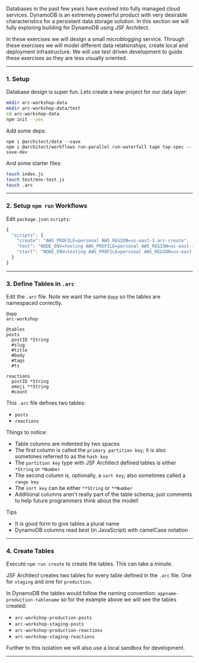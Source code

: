 Databases in the past few years have evolved into fully managed cloud services. DynamoDB is an extremely powerful product with very desirable characteristics for a persistent data storage solution. In this section we will fully exploring building for DynamoDB using JSF Architect.

In these exercises we will design a small microblogging service. Through these exercises we will model different data relationships, create local and deployment infrastructure. We will use test driven development to guide these exercises as they are less visually oriented.

---
### 1. Setup

Database design is super fun. Lets create a new project for our data layer:

```bash
mkdir arc-workshop-data
mkdir arc-workshop-data/test
cd arc-workshop-data
npm init --yes
```

Add some deps:

```
npm i @architect/data --save
npm i @architect/workflows run-parallel run-waterfall tape tap-spec --save-dev
```

And some starter files:

```bash
touch index.js
touch test/env-test.js
touch .arc
```

---
### 2. Setup `npm run` Workflows

Edit `package.json` `scripts`:

```javascript
{
  "scripts": {
    "create": "AWS_PROFILE=personal AWS_REGION=us-east-1 arc-create",
    "test": "NODE_ENV=testing AWS_PROFILE=personal AWS_REGION=us-east-1 tape test/*-test.js | tap-spec",
    "start": "NODE_ENV=testing AWS_PROFILE=personal AWS_REGION=us-east-1 arc-repl"
  }
}
```

---
### 3. Define Tables in `.arc`

Edit the `.arc` file. Note we want the same `@app` so the tables are namespaced correctly.

```.arc
@app
arc-workshop

@tables
posts
  postID *String
  #slug
  #title
  #body
  #tags
  #ts

reactions
  postID *String
  emoji **String
  #count
```

This `.arc` file defines two tables:

- `posts`
- `reactions`

Things to notice:

- Table columns are indented by two spaces
- The first column is called the `primary partition key`; it is also sometimes referred to as the `hash key`
- The `partition key` type with JSF Architect defined tables is either `*String` or `*Number`
- The second column is, optionally, a `sort key`; also sometimes called a `range key`
- The `sort key` can be either `**String` or `**Number`
- Additional columns aren't really part of the table schema; just comments to help future programmers think about the model!

Tips
- It is good form to give tables a plural name
- DynamoDB columns read best (in JavaScript) with camelCase notation

---
### 4. Create Tables

Execute `npm run create` to create the tables. This can take a minute.

JSF Architect creates two tables for every table defined in the `.arc` file. One for `staging` and one for `production`.

In DynamoDB the tables would follow the naming convention: `appname-production-tablename` so for the example above we will see the tables created:

- `arc-workshop-production-posts`
- `arc-workshop-staging-posts`
- `arc-workshop-production-reactions`
- `arc-workshop-staging-reactions`

Further to this isolation we will also use a local sandbox for development.

---
